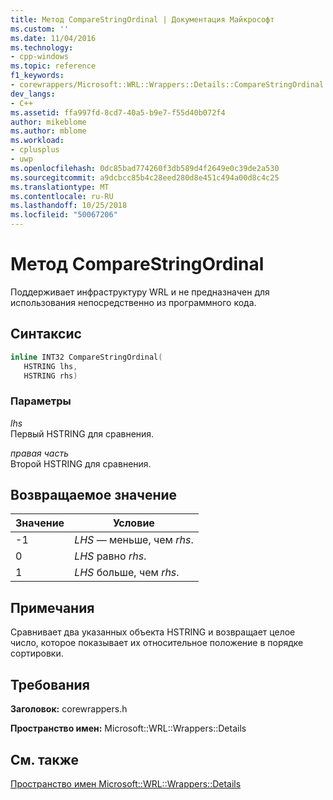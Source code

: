 ```yaml
---
title: Метод CompareStringOrdinal | Документация Майкрософт
ms.custom: ''
ms.date: 11/04/2016
ms.technology:
- cpp-windows
ms.topic: reference
f1_keywords:
- corewrappers/Microsoft::WRL::Wrappers::Details::CompareStringOrdinal
dev_langs:
- C++
ms.assetid: ffa997fd-8cd7-40a5-b9e7-f55d40b072f4
author: mikeblome
ms.author: mblome
ms.workload:
- cplusplus
- uwp
ms.openlocfilehash: 0dc85bad774260f3db589d4f2649e0c39de2a530
ms.sourcegitcommit: a9dcbcc85b4c28eed280d8e451c494a00d8c4c25
ms.translationtype: MT
ms.contentlocale: ru-RU
ms.lasthandoff: 10/25/2018
ms.locfileid: "50067206"
---
```

# <a name="comparestringordinal-method"></a>Метод CompareStringOrdinal

Поддерживает инфраструктуру WRL и не предназначен для использования непосредственно из программного кода.

## <a name="syntax"></a>Синтаксис

```cpp
inline INT32 CompareStringOrdinal(
   HSTRING lhs,
   HSTRING rhs)
```

### <a name="parameters"></a>Параметры

*lhs*<br/>
Первый HSTRING для сравнения.

*правая часть*<br/>
Второй HSTRING для сравнения.

## <a name="return-value"></a>Возвращаемое значение

|Значение|Условие|
|-----------|---------------|
|-1|*LHS* — меньше, чем *rhs*.|
|0|*LHS* равно *rhs*.|
|1|*LHS* больше, чем *rhs*.|

## <a name="remarks"></a>Примечания

Сравнивает два указанных объекта HSTRING и возвращает целое число, которое показывает их относительное положение в порядке сортировки.

## <a name="requirements"></a>Требования

**Заголовок:** corewrappers.h

**Пространство имен:** Microsoft::WRL::Wrappers::Details

## <a name="see-also"></a>См. также

[Пространство имен Microsoft::WRL::Wrappers::Details](../windows/microsoft-wrl-wrappers-details-namespace.md)